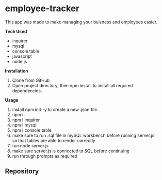  # employee-tracker

This app was made to make managing your buisness and employees easier.

  **Tech Used**
- inquirer
- mysql
- console.table
- javascript
- node.js

**Installation**
1. Clone from GitHub
2. Open project directory, then npm install to install all required dependencies.

**Usage**
1. install npm init -y to create a new .json file
2. npm i
3. npm i inquirer
4. npm i mysql
5. npm i console.table
6. make sure to run .sql file in mySQL workbench before running server.js so that tables are able to render correctly
7. run node server.js
8. make sure server.js is connected to SQL before continuing
9. run through prompts as required

**Repository**
-
